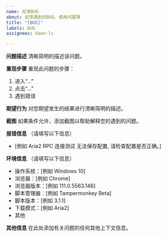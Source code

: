 ```yaml
---
name: 反馈BUG
about: 反馈遇到的BUG、使用问题等
title: "[BUG]"
labels: BUG
assignees: dawn-lc

---
```


**问题描述**
清晰简明的描述该问题。

**重现步骤**
重现此问题的步骤：
1. 进入“...”
2. 点击“...”
3. 遇到错误

**期望行为**
对您期望发生的结果进行清晰简明的描述。

**截图**
如果条件允许，添加截图以帮助解释您的遇到的问题。

**报错信息**
（请填写以下信息）
 - [例如 Aria2 RPC 连接测试 无法保存配置, 请检查配置是否正确。]

**环境信息**
（请填写以下信息）
 - 操作系统：[例如 Windows 10]
 - 浏览器：[例如 Chrome]
 - 浏览器版本：[例如 111.0.5563.146]
 - 脚本管理器：[例如 Tampermonkey Beta]
 - 脚本版本：[例如 3.1.1]
 - 下载模式：[例如 Aria2]
 - 其他

**其他信息**
在此处添加有关问题的任何其他上下文信息。
